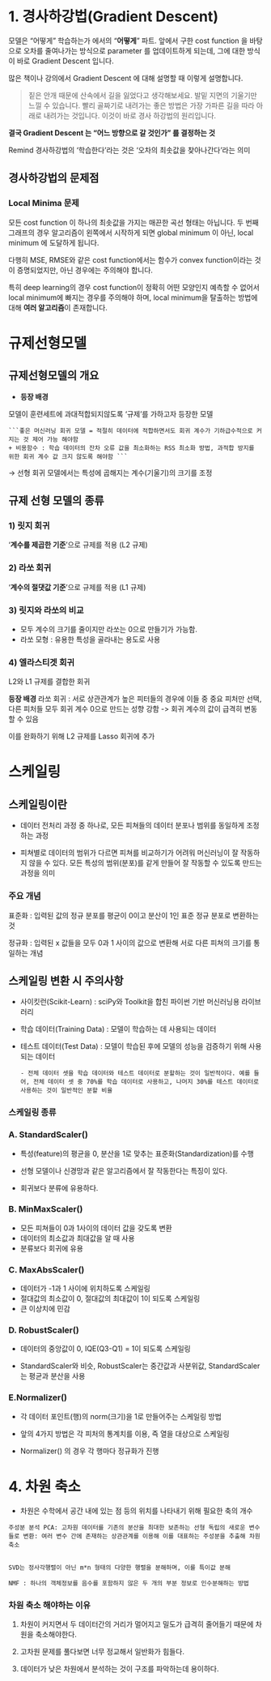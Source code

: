 # 1. 경사하강법(Gradient Descent)


모델은 “어떻게” 학습하는가 에서의 “**어떻게**” 파트. 
앞에서 구한 cost function 을 바탕으로 오차를 줄여나가는 방식으로 parameter 를 업데이트하게 되는데, 그에 대한 방식이 바로 Gradient Descent 입니다.

많은 책이나 강의에서 Gradient Descent 에 대해 설명할 때 이렇게 설명합니다.

> 짙은 안개 때문에 산속에서 길을 잃었다고 생각해보세요. 발밑 지면의 기울기만 느낄 수 있습니다. 빨리 골짜기로 내려가는 좋은 방법은 가장 가파른 길을 따라 아래로 내려가는 것입니다. 이것이 바로 경사 하강법의 원리입니다.


> 

**결국 Gradient Descent 는 “어느 방향으로 갈 것인가” 를 결정하는 것**

Remind
경사하강법의 ‘학습한다’라는 것은 ‘오차의 최솟값을 찾아나간다’라는 의미

## 경사하강법의 문제점

### Local Minima 문제

모든 cost function 이 하나의 최솟값을 가지는 매끈한 곡선 형태는 아닙니다. 두 번째 그래프의 경우 알고리즘이 왼쪽에서 시작하게 되면 global minimum 이 아닌, local minimum 에 도달하게 됩니다.

다행히 MSE, RMSE와 같은 cost function에서는 함수가 convex function이라는 것이 증명되었지만, 아닌 경우에는 주의해야 합니다.

특히 deep learning의 경우 cost function이 정확히 어떤 모양인지 예측할 수 없어서 local minimum에 빠지는 경우를 주의해야 하며, local minimum을 탈출하는 방법에 대해 **여러 알고리즘**이 존재합니다.

# 규제선형모델

## 규제선형모델의 개요

- **등장 배경**

모델이 훈련세트에 과대적합되지않도록 ‘규제’를 가하고자 등장한 모델

    ```좋은 머신러닝 회귀 모델 = 적절히 데이터에 적합하면서도 회귀 계수가 기하급수적으로 커지는 것 제어 가능 해야함
    + 비용함수 : 학습 데이터의 잔차 오류 값을 최소화하는 RSS 최소화 방법, 과적합 방지를 위한 회귀 계수 값 크지 않도록 해야함 ```


→ 선형 회귀 모델에서는 특성에 곱해지는 계수(기울기)의 크기를 조정


## 규제 선형 모델의 종류

### 1) 릿지 회귀

‘**계수를 제곱한 기준**’으로 규제를 적용 (L2 규제)


### 2) 라쏘 회귀

‘**계수의 절댓값 기준**’으로 규제를 적용 (L1 규제)

### 3) 릿지와 라쏘의 비교
 - 모두 계수의 크기를 줄이지만 라쏘는 0으로 만들기가 가능함.
 - 라쏘 모형 : 유용한 특성을 골라내는 용도로 사용

 ### 4) 엘라스티겟 회귀
  L2와 L1 규제를 결합한 회귀

**등장 배경**
라쏘 회귀 : 서로 상관관계가 높은 피터들의 경우에 이들 중 중요 피처만 선택, 다른 피처들 모두 회귀 계수 0으로 만드는 성향 강함
-> 회귀 계수의 값이 급격히 변동할 수 있음

이를 완화하기 위해 L2 규제를 Lasso 회귀에 추가

# 스케일링
## 스케일링이란
- 데이터 전처리 과정 중 하나로, 모든 피쳐들의 데이터 분포나 범위를 동일하게 조정하는 과정

- 피쳐별로 데이터의 범위가 다르면 피쳐를 비교하기가 어려워 머신러닝이 잘 작동하지 않을 수 있다. 모든 특성의 범위(분포)를 같게 만들어 잘 작동할 수 있도록 만드는 과정을 의미


### 주요 개념
표준화 : 입력된 값의 정규 분포를 평균이 0이고 분산이 1인 표준 정규 분포로 변환하는 것

정규화 : 입력된 x 값들을 모두 0과 1 사이의 값으로 변환해 서로 다른 피쳐의 크기를 통일하는 개념

## 스케일링 변환 시 주의사항

- 사이킷런(Scikit-Learn)  :  sciPy와 Toolkit을 합친 파이썬 기반 머신러닝용 라이브러리

- 학습 데이터(Training Data)  :  모델이 학습하는 데 사용되는 데이터
- 테스트 데이터(Test Data)  :  모델이 학습된 후에 모델의 성능을 검증하기 위해 사용되는 데이터
   
   ```- 전체 데이터 셋을 학습 데이터와 테스트 데이터로 분할하는 것이 일반적이다. 예를 들어, 전체 데이터 셋 중 70%를 학습 데이터로 사용하고, 나머지 30%를 테스트 데이터로 사용하는 것이 일반적인 분할 비율```

### 스케일링 종류

### A. StandardScaler()

- 특성(feature)의 평균을 0, 분산을 1로 맞추는 표준화(Standardization)를 수행

- 선형 모델이나 신경망과 같은 알고리즘에서 잘 작동한다는 특징이 있다.
- 회귀보다 분류에 유용하다.

### B. MinMaxScaler()

- 모든 피쳐들이 0과 1사이의 데이터 값을 갖도록 변환
- 데이터의 최소값과 최대값을 알 때 사용
- 분류보다 회귀에 유용

### C. MaxAbsScaler()
- 데이터가 -1과 1 사이에 위치하도록 스케일링
- 절대값의 최소값이 0, 절대값의 최대값이 1이 되도록 스케일링
- 큰 이상치에 민감

### D. RobustScaler()

- 데이터의 중앙값이 0, IQE(Q3-Q1) = 1이 되도록 스케일링
  
- StandardScaler와 비슷, RobustScaler는 중간값과 사분위값, StandardScaler는 평균과 분산을 사용

### E.Normalizer()

- 각 데이터 포인트(행)의 norm(크기)을 1로 만들어주는 스케일링 방법

- 앞의 4가지 방법은 각 피처의 통계치를 이용, 즉 열을 대상으로 스케일링

- Normalizer() 의 경우 각 행마다 정규화가 진행

# 4. 차원 축소


- 차원은 수학에서 공간 내에 있는 점 등의 위치를 나타내기 위해 필요한 축의 개수

```
주성분 분석 PCA: 고차원 데이터를 기존의 분산을 최대한 보존하는 선형 독립의 새로운 변수들로 변환: 여러 변수 간에 존재하는 상관관계를 이용해 이를 대표하는 주성분을 추출해 차원 축소


SVD는 정사각행렬이 아닌 m*n 형태의 다양한 행렬을 분해하며, 이를 특이값 분해

NMF : 하나의 객체정보를 음수를 포함하지 않은 두 개의 부분 정보로 인수분해하는 방법
```

### 차원 축소 해야하는 이유

1. 차원이 커지면서 두 데이터간의 거리가 멀어지고 밀도가 급격히 줄어들기 때문에 차원을 축소해야한다.

2. 고차원 문제를 풀다보면 너무 정교해서 일반화가 힘들다.

3. 데이터가 낮은 차원에서 분석하는 것이 구조를 파악하는데 용이하다.
